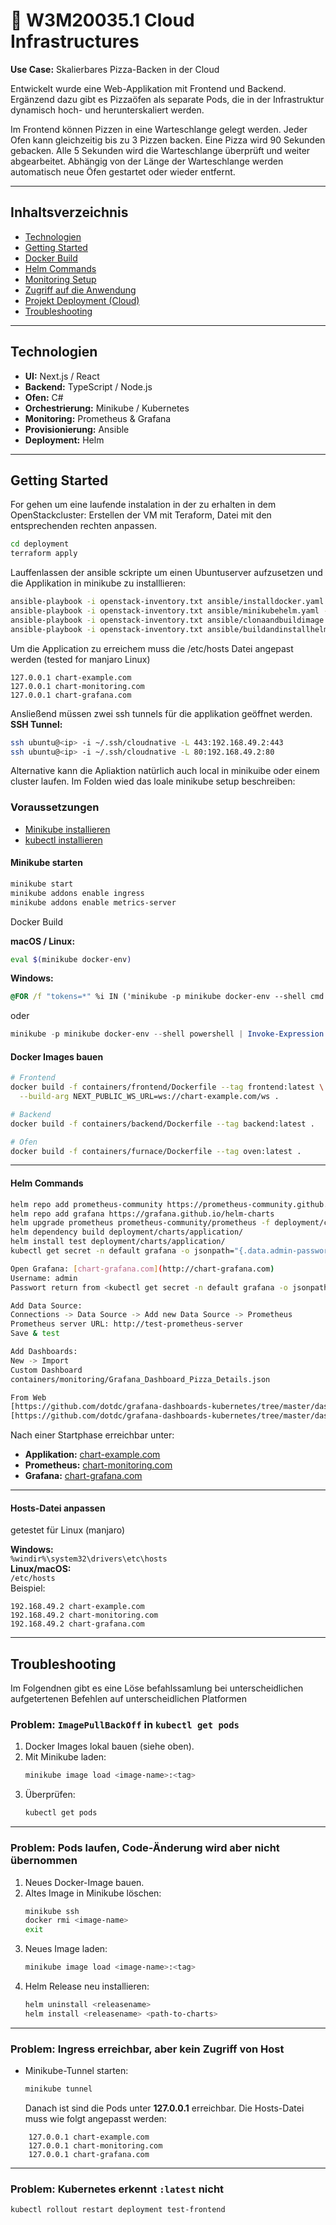 # 🍕 W3M20035.1 Cloud Infrastructures  
**Use Case:** Skalierbares Pizza-Backen in der Cloud

Entwickelt wurde eine Web-Applikation mit Frontend und Backend. Ergänzend dazu gibt es Pizzaöfen als separate Pods, die in der Infrastruktur dynamisch hoch- und herunterskaliert werden.

Im Frontend können Pizzen in eine Warteschlange gelegt werden. Jeder Ofen kann gleichzeitig bis zu 3 Pizzen backen. Eine Pizza wird 90 Sekunden gebacken. Alle 5 Sekunden wird die Warteschlange überprüft und weiter abgearbeitet. Abhängig von der Länge der Warteschlange werden automatisch neue Öfen gestartet oder wieder entfernt.

---

## Inhaltsverzeichnis
- [Technologien](#️-technologien)
- [Getting Started](#-getting-started)
- [Docker Build](#-docker-build)
- [Helm Commands](#-helm-commands)
- [Monitoring Setup](#-monitoring-setup)
- [Zugriff auf die Anwendung](#-zugriff-auf-die-anwendung)
- [Projekt Deployment (Cloud)](#-projekt-deployment-cloud)
- [Troubleshooting](#-troubleshooting)
---

## Technologien  
- **UI:** Next.js / React  
- **Backend:** TypeScript / Node.js  
- **Ofen:** C#  
- **Orchestrierung:** Minikube / Kubernetes  
- **Monitoring:** Prometheus & Grafana  
- **Provisionierung:** Ansible  
- **Deployment:** Helm  

---

## Getting Started  

For gehen um eine laufende instalation in der zu erhalten in dem OpenStackcluster:
Erstellen der VM mit Teraform, Datei mit den entsprechenden rechten anpassen. 
```bash
cd deployment
terraform apply
```
Lauffenlassen der ansible sckripte um einen Ubuntuserver aufzusetzen und die Applikation in minikube zu installlieren:

```bash
ansible-playbook -i openstack-inventory.txt ansible/installdocker.yaml -key-file "<path_to_key>"
ansible-playbook -i openstack-inventory.txt ansible/minikubehelm.yaml -key-file "<path_to_key>"
ansible-playbook -i openstack-inventory.txt ansible/clonaandbuildimage.yaml -key-file "<path_to_key>"
ansible-playbook -i openstack-inventory.txt ansible/buildandinstallhelm.yaml -key-file "<path_to_key>"
```

Um die Application zu erreichem  muss die /etc/hosts Datei angepast werden (tested for manjaro Linux)
```
127.0.0.1 chart-example.com
127.0.0.1 chart-monitoring.com
127.0.0.1 chart-grafana.com
```

Ansließend müssen zwei ssh tunnels für die applikation geöffnet werden.
**SSH Tunnel:**  
```bash
ssh ubuntu@<ip> -i ~/.ssh/cloudnative -L 443:192.168.49.2:443
ssh ubuntu@<ip> -i ~/.ssh/cloudnative -L 80:192.168.49.2:80
```
Alternative kann die Apliaktion natürlich auch local in minikuibe oder einem cluster laufen. Im Folden wied das loale minikube setup beschreiben:
### Voraussetzungen  
- [Minikube installieren](https://minikube.sigs.k8s.io/docs/start/)  
- [kubectl installieren](https://kubernetes.io/docs/tasks/tools/)  

#### Minikube starten  
```bash
minikube start
minikube addons enable ingress
minikube addons enable metrics-server
```

 Docker Build  

**macOS / Linux:**  
```bash
eval $(minikube docker-env)
```

**Windows:**  
```cmd
@FOR /f "tokens=*" %i IN ('minikube -p minikube docker-env --shell cmd') DO @%i
```
oder  
```powershell
minikube -p minikube docker-env --shell powershell | Invoke-Expression
```

#### Docker Images bauen  
```bash
# Frontend
docker build -f containers/frontend/Dockerfile --tag frontend:latest \
  --build-arg NEXT_PUBLIC_WS_URL=ws://chart-example.com/ws .

# Backend
docker build -f containers/backend/Dockerfile --tag backend:latest .

# Ofen
docker build -f containers/furnace/Dockerfile --tag oven:latest .
```

---

#### Helm Commands  

```bash
helm repo add prometheus-community https://prometheus-community.github.io/helm-charts
helm repo add grafana https://grafana.github.io/helm-charts
helm upgrade prometheus prometheus-community/prometheus -f deployment/charts/apllication/values.yaml
helm dependency build deployment/charts/application/
helm install test deployment/charts/application/
kubectl get secret -n default grafana -o jsonpath="{.data.admin-password}" | ForEach-Object { [System.Text.Encoding]::UTF8.GetString([System.Convert]::FromBase64String($_)) }

Open Grafana: [chart-grafana.com](http://chart-grafana.com)
Username: admin
Passwort return from <kubectl get secret -n default grafana -o jsonpath="{.data.admin-password}" | ForEach-Object { [System.Text.Encoding]::UTF8.GetString([System.Convert]::FromBase64String($_)) }>

Add Data Source:
Connections -> Data Source -> Add new Data Source -> Prometheus
Prometheus server URL: http://test-prometheus-server
Save & test

Add Dashboards:
New -> Import
Custom Dashboard
containers/monitoring/Grafana_Dashboard_Pizza_Details.json

From Web
[https://github.com/dotdc/grafana-dashboards-kubernetes/tree/master/dashboards](https://github.com/dotdc/grafana-dashboards-kubernetes/blob/master/dashboards/k8s-views-nodes.json)
[https://github.com/dotdc/grafana-dashboards-kubernetes/tree/master/dashboards](https://github.com/dotdc/grafana-dashboards-kubernetes/blob/master/dashboards/k8s-views-pods.json)
```

Nach einer Startphase erreichbar unter:  
-  **Applikation:** [chart-example.com](http://chart-example.com)  
-  **Prometheus:** [chart-monitoring.com](http://chart-monitoring.com)  
-  **Grafana:** [chart-grafana.com](http://chart-grafana.com)  

---
#### Hosts-Datei anpassen
getestet für Linux (manjaro)

**Windows:**  
`%windir%\system32\drivers\etc\hosts`  
**Linux/macOS:**  
`/etc/hosts`  
Beispiel:  
```
192.168.49.2 chart-example.com
192.168.49.2 chart-monitoring.com
192.168.49.2 chart-grafana.com
```
---
## Troubleshooting  
Im Folgendnen gibt es eine Löse befahlssamlung bei unterscheidlichen aufgetertenen Befehlen auf unterscheidlichen Platformen
### Problem: `ImagePullBackOff` in `kubectl get pods`  
1. Docker Images lokal bauen (siehe oben).  
2. Mit Minikube laden:  
   ```bash
   minikube image load <image-name>:<tag>
   ```  
3. Überprüfen:  
   ```bash
   kubectl get pods
   ```
---
### Problem: Pods laufen, Code-Änderung wird aber nicht übernommen  
1. Neues Docker-Image bauen.  
2. Altes Image in Minikube löschen:  
   ```bash
   minikube ssh
   docker rmi <image-name>
   exit
   ```
3. Neues Image laden:  
   ```bash
   minikube image load <image-name>:<tag>
   ```
4. Helm Release neu installieren:  
   ```bash
   helm uninstall <releasename>
   helm install <releasename> <path-to-charts>
   ```
---
### Problem: Ingress erreichbar, aber kein Zugriff von Host  
- Minikube-Tunnel starten:  
  ```bash
  minikube tunnel
  ```
  Danach ist sind die Pods unter **127.0.0.1** erreichbar. Die Hosts-Datei muss wie folgt angepasst werden:

```
    127.0.0.1 chart-example.com
    127.0.0.1 chart-monitoring.com
    127.0.0.1 chart-grafana.com

```

---
### Problem: Kubernetes erkennt `:latest` nicht  
```bash
kubectl rollout restart deployment test-frontend
```
